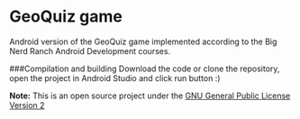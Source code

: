 GeoQuiz game
=============================================================
Android version of the GeoQuiz game implemented according to the Big Nerd Ranch Android Development courses.

###Compilation and building
Download the code or clone the repository, open the project in Android Studio and click run button :)

**Note:** This is an open source project under the [GNU General Public License Version 2](https://github.com/storix/geo-quiz/blob/master/LICENSE.md)
